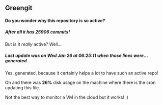 ## Greengit

#### Do you wonder why this repository is so active?

##### After all it has 25906 commits!

But is it *really* active? Well...

##### Last update was on Wed Jan 26 at 06:25:11 when those lines were... generated

Yes, generated, because it certainly helps a lot to have such an active repo!

Oh and there was **26%** disk usage on the machine
where there is the cron updating this file.

Not the best way to monitor a VM in the cloud but it works! :)
